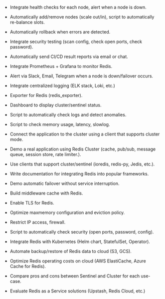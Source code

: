 - Integrate health checks for each node, alert when a node is down.
- Automatically add/remove nodes (scale out/in), script to automatically re-balance slots.
- Automatically rollback when errors are detected.

- Integrate security testing (scan config, check open ports, check password).
- Automatically send CI/CD result reports via email or chat.
- Integrate Prometheus + Grafana to monitor Redis.
- Alert via Slack, Email, Telegram when a node is down/failover occurs.
- Integrate centralized logging (ELK stack, Loki, etc.)
- Exporter for Redis (redis_exporter).
- Dashboard to display cluster/sentinel status.
- Script to automatically check logs and detect anomalies.
- Script to check memory usage, latency, slowlog.

- Connect the application to the cluster using a client that supports cluster mode.
- Demo a real application using Redis Cluster (cache, pub/sub, message queue, session store, rate limiter.).
- Use clients that support cluster/sentinel (ioredis, redis-py, Jedis, etc.).
- Write documentation for integrating Redis into popular frameworks.
- Demo automatic failover without service interruption.
- Build middleware cache with Redis.

- Enable TLS for Redis.
- Optimize maxmemory configuration and eviction policy.
- Restrict IP access, firewall.
- Script to automatically check security (open ports, password, config).

- Integrate Redis with Kubernetes (Helm chart, StatefulSet, Operator).
- Automate backup/restore of Redis data to cloud (S3, GCS).
- Optimize Redis operating costs on cloud (AWS ElastiCache, Azure Cache for Redis).
- Compare pros and cons between Sentinel and Cluster for each use-case.
- Evaluate Redis as a Service solutions (Upstash, Redis Cloud, etc.)
